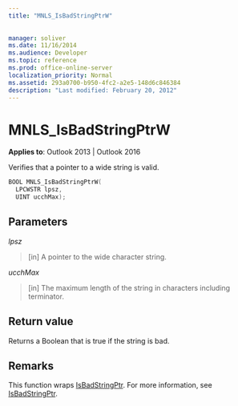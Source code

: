 ```yaml
---
title: "MNLS_IsBadStringPtrW"
 
 
manager: soliver
ms.date: 11/16/2014
ms.audience: Developer
ms.topic: reference
ms.prod: office-online-server
localization_priority: Normal
ms.assetid: 293a0700-b950-4fc2-a2e5-148d6c846384
description: "Last modified: February 20, 2012"
---
```


# MNLS_IsBadStringPtrW

  
  
**Applies to**: Outlook 2013 | Outlook 2016 
  
Verifies that a pointer to a wide string is valid.
  
```cpp
BOOL MNLS_IsBadStringPtrW(
  LPCWSTR lpsz,
  UINT ucchMax);
```

## Parameters

 _lpsz_
  
> [in] A pointer to the wide character string.
    
 _ucchMax_
  
> [in] The maximum length of the string in characters including terminator.
    
## Return value

Returns a Boolean that is true if the string is bad.
  
## Remarks

This function wraps [IsBadStringPtr](https://msdn.microsoft.com/library/aa366714%28VS.85%29.aspx). For more information, see [IsBadStringPtr](https://msdn.microsoft.com/library/aa366714%28VS.85%29.aspx).
  

